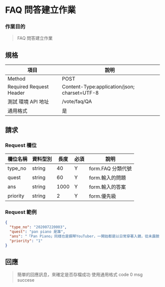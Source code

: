 # FAQ 問答建立作業

### 作業目的

> FAQ 問答建立作業

## 規格

| 項目                    | 說明                                         |
| ----------------------- | -------------------------------------------- |
| Method                  | POST                                         |
| Required Request Header | Content-Type:application/json; charset=UTF-8 |
| 測試 環境 API 地址      | /vote/faq/QA                                 |
| 通用格式                | 是                                           |

## 請求

### Request 欄位

| 欄位名稱 | 資料型別 | 長度 | 必須 | 說明              |
| -------- | -------- | ---- | ---- | ----------------- |
| type_no  | string   | 40   | Y    | form.FAQ 分類代號 |
| quest    | string   | 60   | Y    | form.輸入的問題   |
| ans      | string   | 1000 | Y    | form.輸入的答案   |
| priority | string   | 2    | Y    | form.優先級       |

### Request 範例

```json
{
  "type_no": "202007220003",
  "quest": "pan piano 是誰",
  "ans": "「Pan Piano」同樣也是鋼琴YouTuber，一開始都是以日常穿著入鏡，從未露臉，不過她的好身材經常受到討論，Pan也開始在彈鋼琴時cosplay動漫角色，多套爆乳裝扮讓粉絲看得目不轉睛，追蹤人數直線上升，目前有65.7萬人訂閱頻道",
  "priority": "1"
}
```

## 回應

> 簡單的回應訊息，來確定是否存檔成功
> 使用通用格式 code 0 msg succese
